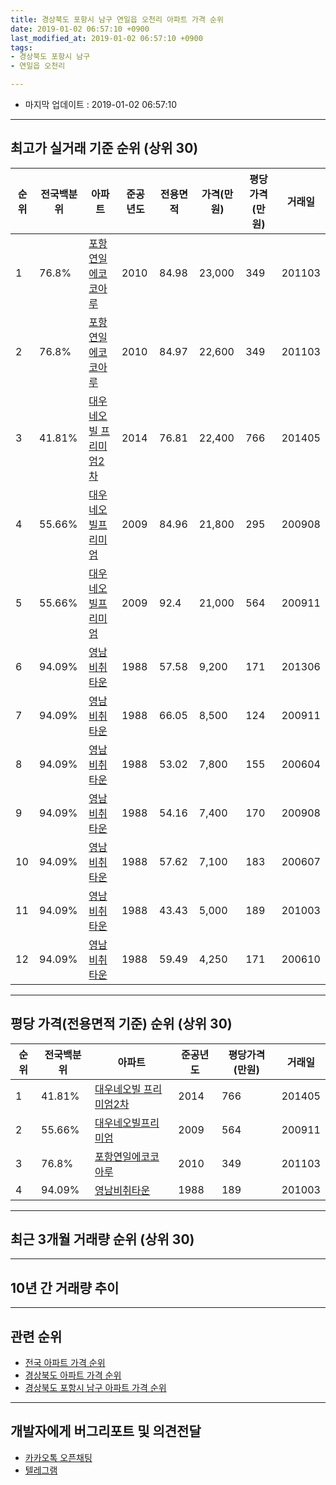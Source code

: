 ```yaml
---
title: 경상북도 포항시 남구 연일읍 오천리 아파트 가격 순위
date: 2019-01-02 06:57:10 +0900
last_modified_at: 2019-01-02 06:57:10 +0900
tags:
- 경상북도 포항시 남구
- 연일읍 오천리

---
```


* 마지막 업데이트 : 2019-01-02 06:57:10

---

## 최고가 실거래 기준 순위 (상위 30)


|순위|전국백분위|아파트|준공년도|전용면적|가격(만원)|평당가격(만원)|거래일|
|---|---|---|---|---|---|---|---|
|1|76.8%|[포항연일에코코아루](https://search.naver.com/search.naver?query=%EA%B2%BD%EC%83%81%EB%B6%81%EB%8F%84+%ED%8F%AC%ED%95%AD%EC%8B%9C+%EB%82%A8%EA%B5%AC+%EC%97%B0%EC%9D%BC%EC%9D%8D+%EC%98%A4%EC%B2%9C%EB%A6%AC+%ED%8F%AC%ED%95%AD%EC%97%B0%EC%9D%BC%EC%97%90%EC%BD%94%EC%BD%94%EC%95%84%EB%A3%A8)|2010|84.98|23,000|349|201103|
|2|76.8%|[포항연일에코코아루](https://search.naver.com/search.naver?query=%EA%B2%BD%EC%83%81%EB%B6%81%EB%8F%84+%ED%8F%AC%ED%95%AD%EC%8B%9C+%EB%82%A8%EA%B5%AC+%EC%97%B0%EC%9D%BC%EC%9D%8D+%EC%98%A4%EC%B2%9C%EB%A6%AC+%ED%8F%AC%ED%95%AD%EC%97%B0%EC%9D%BC%EC%97%90%EC%BD%94%EC%BD%94%EC%95%84%EB%A3%A8)|2010|84.97|22,600|349|201103|
|3|41.81%|[대우네오빌 프리미엄2차](https://search.naver.com/search.naver?query=%EA%B2%BD%EC%83%81%EB%B6%81%EB%8F%84+%ED%8F%AC%ED%95%AD%EC%8B%9C+%EB%82%A8%EA%B5%AC+%EC%97%B0%EC%9D%BC%EC%9D%8D+%EC%98%A4%EC%B2%9C%EB%A6%AC+%EB%8C%80%EC%9A%B0%EB%84%A4%EC%98%A4%EB%B9%8C+%ED%94%84%EB%A6%AC%EB%AF%B8%EC%97%842%EC%B0%A8)|2014|76.81|22,400|766|201405|
|4|55.66%|[대우네오빌프리미엄](https://search.naver.com/search.naver?query=%EA%B2%BD%EC%83%81%EB%B6%81%EB%8F%84+%ED%8F%AC%ED%95%AD%EC%8B%9C+%EB%82%A8%EA%B5%AC+%EC%97%B0%EC%9D%BC%EC%9D%8D+%EC%98%A4%EC%B2%9C%EB%A6%AC+%EB%8C%80%EC%9A%B0%EB%84%A4%EC%98%A4%EB%B9%8C%ED%94%84%EB%A6%AC%EB%AF%B8%EC%97%84)|2009|84.96|21,800|295|200908|
|5|55.66%|[대우네오빌프리미엄](https://search.naver.com/search.naver?query=%EA%B2%BD%EC%83%81%EB%B6%81%EB%8F%84+%ED%8F%AC%ED%95%AD%EC%8B%9C+%EB%82%A8%EA%B5%AC+%EC%97%B0%EC%9D%BC%EC%9D%8D+%EC%98%A4%EC%B2%9C%EB%A6%AC+%EB%8C%80%EC%9A%B0%EB%84%A4%EC%98%A4%EB%B9%8C%ED%94%84%EB%A6%AC%EB%AF%B8%EC%97%84)|2009|92.4|21,000|564|200911|
|6|94.09%|[영남비취타운](https://search.naver.com/search.naver?query=%EA%B2%BD%EC%83%81%EB%B6%81%EB%8F%84+%ED%8F%AC%ED%95%AD%EC%8B%9C+%EB%82%A8%EA%B5%AC+%EC%97%B0%EC%9D%BC%EC%9D%8D+%EC%98%A4%EC%B2%9C%EB%A6%AC+%EC%98%81%EB%82%A8%EB%B9%84%EC%B7%A8%ED%83%80%EC%9A%B4)|1988|57.58|9,200|171|201306|
|7|94.09%|[영남비취타운](https://search.naver.com/search.naver?query=%EA%B2%BD%EC%83%81%EB%B6%81%EB%8F%84+%ED%8F%AC%ED%95%AD%EC%8B%9C+%EB%82%A8%EA%B5%AC+%EC%97%B0%EC%9D%BC%EC%9D%8D+%EC%98%A4%EC%B2%9C%EB%A6%AC+%EC%98%81%EB%82%A8%EB%B9%84%EC%B7%A8%ED%83%80%EC%9A%B4)|1988|66.05|8,500|124|200911|
|8|94.09%|[영남비취타운](https://search.naver.com/search.naver?query=%EA%B2%BD%EC%83%81%EB%B6%81%EB%8F%84+%ED%8F%AC%ED%95%AD%EC%8B%9C+%EB%82%A8%EA%B5%AC+%EC%97%B0%EC%9D%BC%EC%9D%8D+%EC%98%A4%EC%B2%9C%EB%A6%AC+%EC%98%81%EB%82%A8%EB%B9%84%EC%B7%A8%ED%83%80%EC%9A%B4)|1988|53.02|7,800|155|200604|
|9|94.09%|[영남비취타운](https://search.naver.com/search.naver?query=%EA%B2%BD%EC%83%81%EB%B6%81%EB%8F%84+%ED%8F%AC%ED%95%AD%EC%8B%9C+%EB%82%A8%EA%B5%AC+%EC%97%B0%EC%9D%BC%EC%9D%8D+%EC%98%A4%EC%B2%9C%EB%A6%AC+%EC%98%81%EB%82%A8%EB%B9%84%EC%B7%A8%ED%83%80%EC%9A%B4)|1988|54.16|7,400|170|200908|
|10|94.09%|[영남비취타운](https://search.naver.com/search.naver?query=%EA%B2%BD%EC%83%81%EB%B6%81%EB%8F%84+%ED%8F%AC%ED%95%AD%EC%8B%9C+%EB%82%A8%EA%B5%AC+%EC%97%B0%EC%9D%BC%EC%9D%8D+%EC%98%A4%EC%B2%9C%EB%A6%AC+%EC%98%81%EB%82%A8%EB%B9%84%EC%B7%A8%ED%83%80%EC%9A%B4)|1988|57.62|7,100|183|200607|
|11|94.09%|[영남비취타운](https://search.naver.com/search.naver?query=%EA%B2%BD%EC%83%81%EB%B6%81%EB%8F%84+%ED%8F%AC%ED%95%AD%EC%8B%9C+%EB%82%A8%EA%B5%AC+%EC%97%B0%EC%9D%BC%EC%9D%8D+%EC%98%A4%EC%B2%9C%EB%A6%AC+%EC%98%81%EB%82%A8%EB%B9%84%EC%B7%A8%ED%83%80%EC%9A%B4)|1988|43.43|5,000|189|201003|
|12|94.09%|[영남비취타운](https://search.naver.com/search.naver?query=%EA%B2%BD%EC%83%81%EB%B6%81%EB%8F%84+%ED%8F%AC%ED%95%AD%EC%8B%9C+%EB%82%A8%EA%B5%AC+%EC%97%B0%EC%9D%BC%EC%9D%8D+%EC%98%A4%EC%B2%9C%EB%A6%AC+%EC%98%81%EB%82%A8%EB%B9%84%EC%B7%A8%ED%83%80%EC%9A%B4)|1988|59.49|4,250|171|200610|


---

## 평당 가격(전용면적 기준) 순위 (상위 30)


|순위|전국백분위|아파트|준공년도|평당가격(만원)|거래일|
|---|---|---|---|---|---|
|1|41.81%|[대우네오빌 프리미엄2차](https://search.naver.com/search.naver?query=%EA%B2%BD%EC%83%81%EB%B6%81%EB%8F%84+%ED%8F%AC%ED%95%AD%EC%8B%9C+%EB%82%A8%EA%B5%AC+%EC%97%B0%EC%9D%BC%EC%9D%8D+%EC%98%A4%EC%B2%9C%EB%A6%AC+%EB%8C%80%EC%9A%B0%EB%84%A4%EC%98%A4%EB%B9%8C+%ED%94%84%EB%A6%AC%EB%AF%B8%EC%97%842%EC%B0%A8)|2014|766|201405|
|2|55.66%|[대우네오빌프리미엄](https://search.naver.com/search.naver?query=%EA%B2%BD%EC%83%81%EB%B6%81%EB%8F%84+%ED%8F%AC%ED%95%AD%EC%8B%9C+%EB%82%A8%EA%B5%AC+%EC%97%B0%EC%9D%BC%EC%9D%8D+%EC%98%A4%EC%B2%9C%EB%A6%AC+%EB%8C%80%EC%9A%B0%EB%84%A4%EC%98%A4%EB%B9%8C%ED%94%84%EB%A6%AC%EB%AF%B8%EC%97%84)|2009|564|200911|
|3|76.8%|[포항연일에코코아루](https://search.naver.com/search.naver?query=%EA%B2%BD%EC%83%81%EB%B6%81%EB%8F%84+%ED%8F%AC%ED%95%AD%EC%8B%9C+%EB%82%A8%EA%B5%AC+%EC%97%B0%EC%9D%BC%EC%9D%8D+%EC%98%A4%EC%B2%9C%EB%A6%AC+%ED%8F%AC%ED%95%AD%EC%97%B0%EC%9D%BC%EC%97%90%EC%BD%94%EC%BD%94%EC%95%84%EB%A3%A8)|2010|349|201103|
|4|94.09%|[영남비취타운](https://search.naver.com/search.naver?query=%EA%B2%BD%EC%83%81%EB%B6%81%EB%8F%84+%ED%8F%AC%ED%95%AD%EC%8B%9C+%EB%82%A8%EA%B5%AC+%EC%97%B0%EC%9D%BC%EC%9D%8D+%EC%98%A4%EC%B2%9C%EB%A6%AC+%EC%98%81%EB%82%A8%EB%B9%84%EC%B7%A8%ED%83%80%EC%9A%B4)|1988|189|201003|


---

## 최근 3개월 거래량 순위 (상위 30)


<div style="width:100%;">
    <canvas id="deal_count_ranking" height="250"></canvas>
</div>


<script>
new Chart(document.getElementById("deal_count_ranking"), {
    type: 'horizontalBar',
    data: {
        labels: ['포항연일에코코아루'],
        datasets: [{
            label: '실거래 수',
            data: [3],
            borderColor: "rgba(255, 0, 128, 1)",
            backgroundColor: "rgba(255, 0, 128, 0.5)",
            fill: false,
        }]
    },
    options: {
        responsive: true,
        title: {
            display: true,
            text: '최근 3개월 거래량 순위'
        },
        tooltips: {
            mode: 'index',
            intersect: false,
            callbacks: {
                title: function(tooltipItems, data) {
                    return "실거래 수:";
                },
                label: function(tooltipItem, data) {
                    return data.labels[tooltipItem.index] + ": " + tooltipItem.xLabel;
                }
            }
        },
        hover: {
            mode: 'nearest',
            intersect: true
        },
        scales: {
            xAxes: [{
                display: true,
                scaleLabel: {
                    display: true,
                    labelString: '실거래 수'
                },
                ticks: {
                    suggestedMin: 0,
                }
            }],
            yAxes: [{
                display: true,
                ticks: {
                    autoSkip: false,
                    callback: function(value, index, values) {
                        if (value.length > 15)
                            return value.substr(0, 13) + "...";
                        else
                            return value;
                    }
                },
                scaleLabel: {
                    display: false,
                }
            }]
        }
    }
});

</script>


---

## 10년 간 거래량 추이


<div style="width:100%;">
    <canvas id="deal_progress" height="250"></canvas>
</div>

<script>
new Chart(document.getElementById("deal_progress"), {
    type: 'line',
    data: {
        labels: ['200901','200902','200903','200904','200905','200906','200907','200908','200909','200910','200911','200912','201001','201002','201003','201004','201005','201006','201007','201008','201009','201010','201011','201012','201101','201102','201103','201104','201105','201106','201107','201108','201109','201110','201111','201112','201201','201202','201203','201204','201205','201206','201207','201208','201209','201210','201211','201212','201301','201302','201303','201304','201305','201306','201307','201308','201309','201310','201311','201312','201401','201402','201403','201404','201405','201406','201407','201408','201409','201410','201411','201412','201501','201502','201503','201504','201505','201506','201507','201508','201509','201510','201511','201512','201601','201602','201603','201604','201605','201606','201607','201608','201609','201610','201611','201612','201701','201702','201703','201704','201705','201706','201707','201708','201709','201710','201711','201712','201801','201802','201803','201804','201805','201806','201807','201808','201809','201810','201811','201812','201901'],
        datasets: [{
            label: '실거래 수',
            pointRadius: 1,
            data: [1, 1, 2, 0, 1, 0, 2, 14, 2, 1, 3, 4, 0, 2, 5, 6, 4, 4, 12, 3, 4, 1, 5, 25, 22, 29, 90, 45, 29, 31, 44, 24, 37, 24, 30, 23, 27, 20, 16, 16, 13, 13, 11, 15, 9, 14, 18, 7, 7, 4, 4, 12, 6, 7, 3, 13, 3, 3, 10, 6, 8, 7, 6, 8, 4, 6, 8, 7, 7, 8, 8, 2, 15, 11, 11, 8, 12, 9, 8, 4, 7, 2, 2, 4, 0, 5, 1, 0, 1, 0, 3, 5, 5, 4, 0, 1, 1, 0, 5, 0, 2, 5, 2, 3, 2, 3, 1, 4, 4, 1, 1, 4, 6, 5, 4, 2, 3, 1, 2, 1, 0],
            borderColor: "rgba(255, 201, 14, 1)",
            backgroundColor: "rgba(255, 201, 14, 0.5)",
            fill: true,
        }]
    },
    options: {
        responsive: true,
        title: {
            display: true,
            text: '10년간 거래량 추이'
        },
        tooltips: {
            mode: 'index',
            intersect: false,
        },
        hover: {
            mode: 'nearest',
            intersect: true
        },
        scales: {
            xAxes: [{
                display: true,
                scaleLabel: {
                    display: true,
                    labelString: '년/월'
                }
            }],
            yAxes: [{
                display: true,
                ticks: {
                    suggestedMin: 0,
                },
                scaleLabel: {
                    display: true,
                    labelString: '실거래 수'
                }
            }]
        }
    }
});

</script>


---

## 관련 순위

- [전국 아파트 가격 순위](https://inasie.github.io/apt-ranking/전국)
- [경상북도 아파트 가격 순위](https://inasie.github.io/apt-ranking/경상북도)
- [경상북도 포항시 남구 아파트 가격 순위](https://inasie.github.io/apt-ranking/경상북도-포항시-남구)


---

## 개발자에게 버그리포트 및 의견전달

- [카카오톡 오픈채팅](https://open.kakao.com/o/gLJUAP4)
- [텔레그램](https://t.me/inasie)

